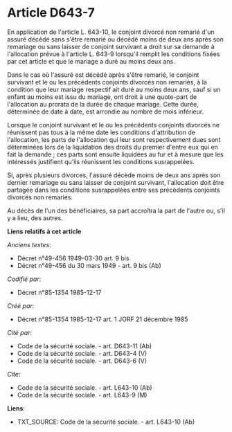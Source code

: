 # Article D643-7

En application de l'article L. 643-10, le conjoint divorcé non remarié d'un assuré décédé sans s'être remarié ou décédé moins
de deux ans après son remariage ou sans laisser de conjoint survivant a droit sur sa demande à l'allocation prévue à
l'article L. 643-9 lorsqu'il remplit les conditions fixées par cet article et que le mariage a duré au moins deux ans. 

Dans le cas où l'assuré est décédé après s'être remarié, le conjoint survivant et le ou les précédents conjoints divorcés non
remariés, à la condition que leur mariage respectif ait duré au moins deux ans, sauf si un enfant au moins est issu du
mariage, ont droit à une quote-part de l'allocation au prorata de la durée de chaque mariage. Cette durée, déterminée de date
à date, est arrondie au nombre de mois inférieur. 

Lorsque le conjoint survivant et le ou les précédents conjoints divorcés ne réunissent pas tous à la même date les conditions
d'attribution de l'allocation, les parts de l'allocation qui leur sont respectivement dues sont déterminées lors de la
liquidation des droits du premier d'entre eux qui en fait la demande ; ces parts sont ensuite liquidées au fur et à mesure
que les intéressés justifient qu'ils réunissent les conditions susrappelées. 

Si, après plusieurs divorces, l'assuré décède moins de deux ans après son dernier remariage ou sans laisser de conjoint
survivant, l'allocation doit être partagée dans les conditions susrappelées entre ses précédents conjoints divorcés non
remariés. 

Au décès de l'un des bénéficiaires, sa part accroîtra la part de l'autre ou, s'il y a lieu, des autres.

**Liens relatifs à cet article**

_Anciens textes_:

  - Décret n°49-456 1949-03-30 art. 9 bis
  - Décret n°49-456 du 30 mars 1949 - art. 9 bis (Ab)

_Codifié par_:

  - Décret n°85-1354 1985-12-17

_Créé par_:

  - Décret n°85-1354 1985-12-17 art. 1 JORF 21 décembre 1985

_Cité par_:

  - Code de la sécurité sociale. - art. D643-11 (Ab)
  - Code de la sécurité sociale. - art. D643-4 (V)
  - Code de la sécurité sociale. - art. D643-6 (V)

_Cite_:

  - Code de la sécurité sociale. - art. L643-10 (Ab)
  - Code de la sécurité sociale. - art. L643-9 (M)

**Liens**:

  - TXT_SOURCE: Code de la sécurité sociale. - art. L643-10 (Ab)

